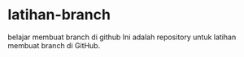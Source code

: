 # latihan-branch
belajar membuat branch di github
Ini adalah repository untuk latihan membuat branch di GitHub.
